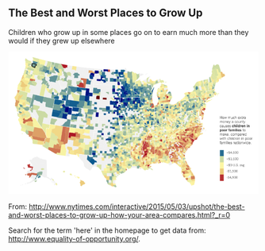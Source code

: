 ## The Best and Worst Places to Grow Up
Children who grow up in some places go on to earn much more than they would if they grew up elsewhere

![shot image](PlacesToGrowUp.png?raw=true)

From: http://www.nytimes.com/interactive/2015/05/03/upshot/the-best-and-worst-places-to-grow-up-how-your-area-compares.html?_r=0

Search for the term 'here' in the homepage to get data from: http://www.equality-of-opportunity.org/. 
